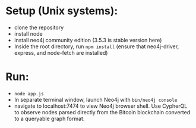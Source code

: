 # Setup (Unix systems):
- clone the repository
- install node
- install neo4j community edition (3.5.3 is stable version here)
- Inside the root directory, run ```npm install```
(ensure that neo4j-driver, express, and node-fetch are installed)
# Run:
- ```node app.js```
- In separate terminal window, launch Neo4j with ```bin/neo4j console```
- navigate to localhost:7474 to view Neo4j browser shell. Use CypherQL to observe nodes parsed directly from the Bitcoin blockchain converted to a queryable graph format.
